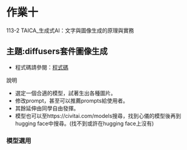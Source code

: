 # 作業十
113-2 TAICA_生成式AI：文字與圖像生成的原理與實務

## 主題:diffusers套件圖像生成
- 程式碼請參閱：[程式碼](113_2GenAI_HW10.ipynb)

說明
- 選定一個合適的模型，試著生出各種圖片。
- 修改prompt，甚至可以推薦prompts給使用者。
- 其餘延伸由同學自由發揮。
- 模型也可以至https://civitai.com/models搜尋，找到心儀的模型後再到hugging face中搜尋。(找不到或許在hugging face上沒有)

### 模型選用
